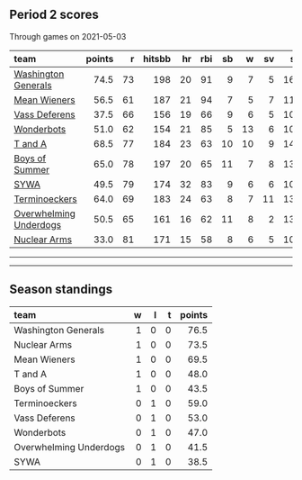 

## Period 2 scores

Through games on 2021-05-03


|team                                              | points|  r| hitsbb| hr| rbi| sb|  w| sv|  so|   era|  whip|
|:-------------------------------------------------|------:|--:|------:|--:|---:|--:|--:|--:|---:|-----:|-----:|
|[Washington Generals](./washingtongenerals)       |   74.5| 73|    198| 20|  91|  9|  7|  5| 168| 2.769| 0.954|
|[Mean Wieners](./meanwieners)                     |   56.5| 61|    187| 21|  94|  7|  5|  7| 117| 2.893| 1.050|
|[Vass Deferens](./vassdeferens)                   |   37.5| 66|    156| 19|  66|  9|  6|  5| 108| 4.154| 1.283|
|[Wonderbots](./wonderbots)                        |   51.0| 62|    154| 21|  85|  5| 13|  6| 101| 3.209| 0.983|
|[T and A](./tanda)                                |   68.5| 77|    184| 23|  63| 10| 10|  9| 149| 4.187| 1.083|
|[Boys of Summer](./boysofsummer)                  |   65.0| 78|    197| 20|  65| 11|  7|  8| 131| 3.892| 1.189|
|[SYWA](./sywa)                                    |   49.5| 79|    174| 32|  83|  9|  6|  6| 102| 5.416| 1.345|
|[Terminoeckers](./terminoeckers)                  |   64.0| 69|    183| 24|  63|  8|  7| 11| 133| 2.991| 1.065|
|[Overwhelming Underdogs](./overwhelmingunderdogs) |   50.5| 65|    161| 16|  62| 11|  8|  2| 137| 3.702| 1.016|
|[Nuclear Arms](./nucleararms)                     |   33.0| 81|    171| 15|  58|  8|  6|  5| 108| 4.298| 1.308|

* * *
* * *

## Season standings


|team                   |  w|  l|  t| points|
|:----------------------|--:|--:|--:|------:|
|Washington Generals    |  1|  0|  0|   76.5|
|Nuclear Arms           |  1|  0|  0|   73.5|
|Mean Wieners           |  1|  0|  0|   69.5|
|T and A                |  1|  0|  0|   48.0|
|Boys of Summer         |  1|  0|  0|   43.5|
|Terminoeckers          |  0|  1|  0|   59.0|
|Vass Deferens          |  0|  1|  0|   53.0|
|Wonderbots             |  0|  1|  0|   47.0|
|Overwhelming Underdogs |  0|  1|  0|   41.5|
|SYWA                   |  0|  1|  0|   38.5|


